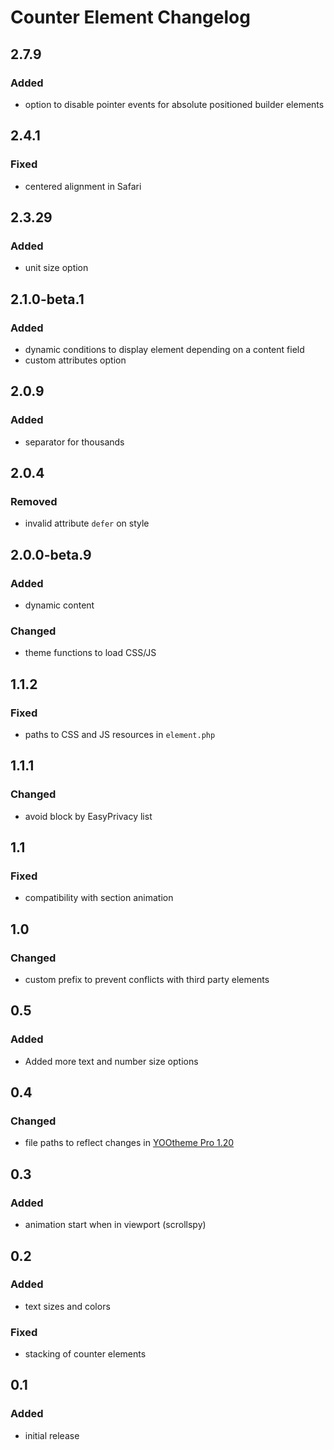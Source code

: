 # Counter Element Changelog

## 2.7.9

### Added

- option to disable pointer events for absolute positioned builder elements

## 2.4.1

### Fixed

- centered alignment in Safari

## 2.3.29

### Added

- unit size option

## 2.1.0-beta.1

### Added

- dynamic conditions to display element depending on a content field
- custom attributes option

## 2.0.9

### Added

- separator for thousands

## 2.0.4

### Removed

- invalid attribute `defer` on style

## 2.0.0-beta.9

### Added

- dynamic content

### Changed

- theme functions to load CSS/JS

## 1.1.2

### Fixed

- paths to CSS and JS resources in `element.php`

## 1.1.1

### Changed

- avoid block by EasyPrivacy list

## 1.1

### Fixed

- compatibility with section animation

## 1.0

### Changed

- custom prefix to prevent conflicts with third party elements

## 0.5

### Added

- Added more text and number size options

## 0.4

### Changed

- file paths to reflect changes in [YOOtheme Pro 1.20](https://yootheme.com/blog/2019/05/17/yootheme-pro-1.20-released)

## 0.3

### Added

- animation start when in viewport (scrollspy)

## 0.2

### Added

- text sizes and colors

### Fixed

- stacking of counter elements

## 0.1

### Added

- initial release
